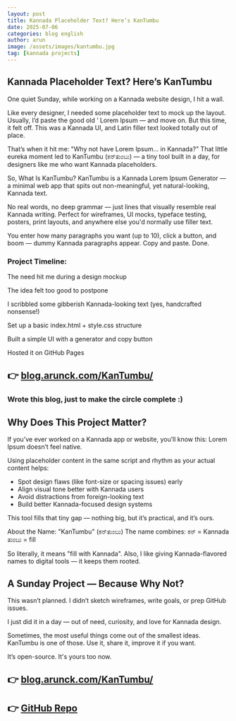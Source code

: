```yaml
---
layout: post
title: Kannada Placeholder Text? Here’s KanTumbu
date: 2025-07-06
categories: blog english
author: arun
image: /assets/images/kantumbu.jpg
tag: [kannada projects]
---
```

## Kannada Placeholder Text? Here’s KanTumbu
One quiet Sunday, while working on a Kannada website design, I hit a wall.

Like every designer, I needed some placeholder text to mock up the layout. Usually, I’d paste the good old ’ Lorem Ipsum — and move on. But this time, it felt off. This was a Kannada UI, and Latin filler text looked totally out of place.

That’s when it hit me:
"Why not have Lorem Ipsum… in Kannada?"
That little eureka moment led to KanTumbu (ಕನ್‌ತುಂಬು) — a tiny tool built in a day, for designers like me who want Kannada placeholders.

So, What Is KanTumbu?
KanTumbu is a Kannada Lorem Ipsum Generator — a minimal web app that spits out non-meaningful, yet natural-looking, Kannada text.

No real words, no deep grammar — just lines that visually resemble real Kannada writing. Perfect for wireframes, UI mocks, typeface testing, posters, print layouts, and anywhere else you'd normally use filler text.

You enter how many paragraphs you want (up to 10), click a button, and boom — dummy Kannada paragraphs appear. Copy and paste. Done.

### Project Timeline:

The need hit me during a design mockup

The idea felt too good to postpone

I scribbled some gibberish Kannada-looking text (yes, handcrafted nonsense!)

Set up a basic index.html + style.css structure

Built a simple UI with a generator and copy button

Hosted it on GitHub Pages

## 👉 [blog.arunck.com/KanTumbu/](https://blog.arunck.com/KanTumbu/)

### Wrote this blog, just to make the circle complete :)

## Why Does This Project Matter?
If you’ve ever worked on a Kannada app or website, you’ll know this:
Lorem Ipsum doesn’t feel native.

Using placeholder content in the same script and rhythm as your actual content helps:
* Spot design flaws (like font-size or spacing issues) early
* Align visual tone better with Kannada users
* Avoid distractions from foreign-looking text
* Build better Kannada-focused design systems

This tool fills that tiny gap — nothing big, but it’s practical, and it’s ours.

About the Name: "KanTumbu" (ಕನ್‌ತುಂಬು)
The name combines:
ಕನ್‌ = Kannada
ತುಂಬು = fill

So literally, it means "fill with Kannada".
Also, I like giving Kannada-flavored names to digital tools — it keeps them rooted.

## A Sunday Project — Because Why Not?
This wasn’t planned.
I didn’t sketch wireframes, write goals, or prep GitHub issues.

I just did it in a day — out of need, curiosity, and love for Kannada design.

Sometimes, the most useful things come out of the smallest ideas.
KanTumbu is one of those. Use it, share it, improve it if you want.

It’s open-source. It's yours too now.

## 👉 [blog.arunck.com/KanTumbu/](https://blog.arunck.com/KanTumbu/)
## 👉 [GitHub Repo](https://github.com/imarunck/KanTumbu)